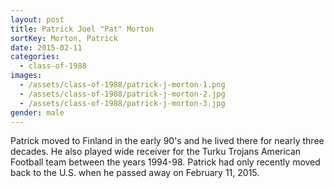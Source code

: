 ```yaml
---
layout: post
title: Patrick Joel "Pat" Morton
sortKey: Morton, Patrick
date: 2015-02-11
categories:
  - class-of-1988
images:
  - /assets/class-of-1988/patrick-j-morton-1.png
  - /assets/class-of-1988/patrick-j-morton-2.jpg
  - /assets/class-of-1988/patrick-j-morton-3.jpg
gender: male
---
```


Patrick moved to Finland in the early 90's and he lived there for nearly three decades. He also played wide receiver for the Turku Trojans American Football team between the years 1994-98. Patrick had only recently moved back to the U.S. when he passed away on February 11, 2015.

